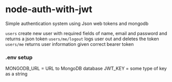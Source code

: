 # node-auth-with-jwt
Simple authentication system using Json web tokens and mongodb

`users` create new user with required fields of name, email and password and returns a json token
`users/me/logout` logs user out and deletes the token
`users/me` returns user information given correct bearer token

### .env setup
MONGODB_URL = URL to MongoDB database
JWT_KEY = some type of key as a string
